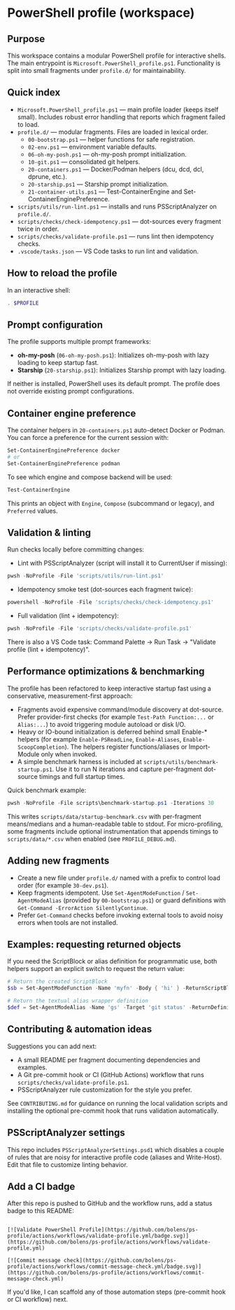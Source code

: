 PowerShell profile (workspace)
===============================

Purpose
-------
This workspace contains a modular PowerShell profile for interactive shells. The
main entrypoint is `Microsoft.PowerShell_profile.ps1`. Functionality is split into
small fragments under `profile.d/` for maintainability.

Quick index
-----------
- `Microsoft.PowerShell_profile.ps1` — main profile loader (keeps itself small). Includes robust error handling that reports which fragment failed to load.
- `profile.d/` — modular fragments. Files are loaded in lexical order.
  - `00-bootstrap.ps1` — helper functions for safe registration.
  - `02-env.ps1` — environment variable defaults.
  - `06-oh-my-posh.ps1` — oh-my-posh prompt initialization.
  - `10-git.ps1` — consolidated git helpers.
  - `20-containers.ps1` — Docker/Podman helpers (dcu, dcd, dcl, dprune, etc.).
  - `20-starship.ps1` — Starship prompt initialization.
  - `21-container-utils.ps1` — Test-ContainerEngine and Set-ContainerEnginePreference.
- `scripts/utils/run-lint.ps1` — installs and runs PSScriptAnalyzer on `profile.d/`.
- `scripts/checks/check-idempotency.ps1` — dot-sources every fragment twice in order.
- `scripts/checks/validate-profile.ps1` — runs lint then idempotency checks.
- `.vscode/tasks.json` — VS Code tasks to run lint and validation.

How to reload the profile
-------------------------
In an interactive shell:

```powershell
. $PROFILE
```

Prompt configuration
--------------------
The profile supports multiple prompt frameworks:

- **oh-my-posh** (`06-oh-my-posh.ps1`): Initializes oh-my-posh with lazy loading to keep startup fast.
- **Starship** (`20-starship.ps1`): Initializes Starship prompt with lazy loading.

If neither is installed, PowerShell uses its default prompt. The profile does not override existing prompt configurations.

Container engine preference
---------------------------
The container helpers in `20-containers.ps1` auto-detect Docker or Podman. You can
force a preference for the current session with:

```powershell
Set-ContainerEnginePreference docker
# or
Set-ContainerEnginePreference podman
```

To see which engine and compose backend will be used:

```powershell
Test-ContainerEngine
```

This prints an object with `Engine`, `Compose` (subcommand or legacy), and
`Preferred` values.

Validation & linting
--------------------
Run checks locally before committing changes:

- Lint with PSScriptAnalyzer (script will install it to CurrentUser if missing):

```powershell
pwsh -NoProfile -File 'scripts/utils/run-lint.ps1'
```

- Idempotency smoke test (dot-sources each fragment twice):

```powershell
powershell -NoProfile -File 'scripts/checks/check-idempotency.ps1'
```

- Full validation (lint + idempotency):

```powershell
pwsh -NoProfile -File 'scripts/checks/validate-profile.ps1'
```

There is also a VS Code task: Command Palette → Run Task → "Validate profile (lint + idempotency)".

Performance optimizations & benchmarking
---------------------------------------
The profile has been refactored to keep interactive startup fast using a
conservative, measurement-first approach:

- Fragments avoid expensive command/module discovery at dot-source. Prefer
  provider-first checks (for example `Test-Path Function:...` or `Alias:...`) to
  avoid triggering module autoload or disk I/O.
- Heavy or IO-bound initialization is deferred behind small Enable-* helpers
  (for example `Enable-PSReadLine`, `Enable-Aliases`, `Enable-ScoopCompletion`).
  The helpers register functions/aliases or Import-Module only when invoked.
- A simple benchmark harness is included at `scripts/utils/benchmark-startup.ps1`.
  Use it to run N iterations and capture per-fragment dot-source timings and
  full startup times.

Quick benchmark example:

```powershell
pwsh -NoProfile -File scripts\benchmark-startup.ps1 -Iterations 30
```

This writes `scripts/data/startup-benchmark.csv` with per-fragment means/medians
and a human-readable table to stdout. For micro-profiling, some fragments
include optional instrumentation that appends timings to `scripts/data/*.csv` when
enabled (see `PROFILE_DEBUG.md`).

Adding new fragments
--------------------
- Create a new file under `profile.d/` named with a prefix to control load order
  (for example `30-dev.ps1`).
- Keep fragments idempotent. Use `Set-AgentModeFunction` / `Set-AgentModeAlias`
  (provided by `00-bootstrap.ps1`) or guard definitions with `Get-Command -ErrorAction SilentlyContinue`.
- Prefer `Get-Command` checks before invoking external tools to avoid noisy
  errors when tools are not installed.

Examples: requesting returned objects
-----------------------------------
If you need the ScriptBlock or alias definition for programmatic use, both
helpers support an explicit switch to request the return value:

```powershell
# Return the created ScriptBlock
$sb = Set-AgentModeFunction -Name 'myfn' -Body { 'hi' } -ReturnScriptBlock

# Return the textual alias wrapper definition
$def = Set-AgentModeAlias -Name 'gs' -Target 'git status' -ReturnDefinition
```

Contributing & automation ideas
-------------------------------
Suggestions you can add next:
- A small README per fragment documenting dependencies and examples.
- A Git pre-commit hook or CI (GitHub Actions) workflow that runs `scripts/checks/validate-profile.ps1`.
- PSScriptAnalyzer rule customization for the style you prefer.

See `CONTRIBUTING.md` for guidance on running the local validation scripts and
installing the optional pre-commit hook that runs validation automatically.

PSScriptAnalyzer settings
------------------------
This repo includes `PSScriptAnalyzerSettings.psd1` which disables a couple of
rules that are noisy for interactive profile code (aliases and Write-Host).
Edit that file to customize linting behavior.

Add a CI badge
--------------
After this repo is pushed to GitHub and the workflow runs, add a status badge to
this README:

```

[![Validate PowerShell Profile](https://github.com/bolens/ps-profile/actions/workflows/validate-profile.yml/badge.svg)](https://github.com/bolens/ps-profile/actions/workflows/validate-profile.yml)

[![Commit message check](https://github.com/bolens/ps-profile/actions/workflows/commit-message-check.yml/badge.svg)](https://github.com/bolens/ps-profile/actions/workflows/commit-message-check.yml)
```

If you'd like, I can scaffold any of those automation steps (pre-commit hook or CI workflow) next.

